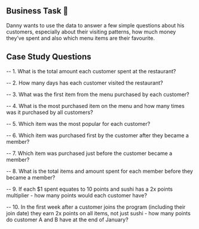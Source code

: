 ## Business Task :ramen:

Danny wants to use the data to answer a few simple questions about his customers, especially about their visiting patterns, how much money they’ve spent and also which menu items are their favourite.

## Case Study Questions 
-- 1. What is the total amount each customer spent at the restaurant?

-- 2. How many days has each customer visited the restaurant?

-- 3. What was the first item from the menu purchased by each customer?

-- 4. What is the most purchased item on the menu and how many times was it purchased by all customers?

-- 5. Which item was the most popular for each customer?

-- 6. Which item was purchased first by the customer after they became a member?

-- 7. Which item was purchased just before the customer became a member?

-- 8. What is the total items and amount spent for each member before they became a member?

-- 9.  If each $1 spent equates to 10 points and sushi has a 2x points multiplier - how many points would each customer have?

-- 10. In the first week after a customer joins the program (including their join date) they earn 2x points on all items, not just sushi - how many points do customer A and B have at the end of January?
